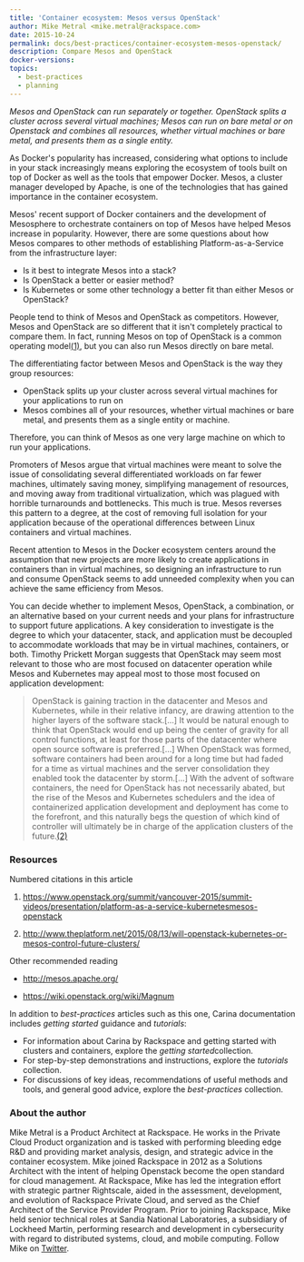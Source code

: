 ```yaml
---
title: 'Container ecosystem: Mesos versus OpenStack'
author: Mike Metral <mike.metral@rackspace.com>
date: 2015-10-24
permalink: docs/best-practices/container-ecosystem-mesos-openstack/
description: Compare Mesos and OpenStack
docker-versions:
topics:
  - best-practices
  - planning
---
```


*Mesos and OpenStack can run separately or together. OpenStack
splits a cluster across several virtual machines; Mesos can run on bare metal or on Openstack
and combines all resources, whether virtual machines or bare metal,
and presents them as a single entity.*

As Docker's popularity has increased, considering what options to include in your stack
increasingly means exploring the ecosystem of tools built on top of Docker as well as
the tools that empower Docker. Mesos, a cluster manager developed by Apache, is one of the
technologies that has gained importance in the container ecosystem.

Mesos' recent support of Docker containers and the development of
Mesosphere to orchestrate containers on top of Mesos have helped Mesos
increase in popularity. However, there
are some questions about how Mesos compares to other methods of
establishing Platform-as-a-Service from the infrastructure layer:

- Is it best to integrate Mesos into a stack?
- Is OpenStack a better or easier method?
- Is Kubernetes or some other technology a better fit than either Mesos or OpenStack?

People tend to think of Mesos and OpenStack as competitors.
However, Mesos and OpenStack are so different that it isn't completely practical to
compare them. In fact, running Mesos on top of OpenStack is a common operating
model[(1)](#resources), but you can also run Mesos directly on bare metal.

The differentiating factor between Mesos and OpenStack is the way they group resources:

- OpenStack splits up your cluster across several virtual machines for your applications to run on
- Mesos combines all of your resources, whether virtual machines or bare metal, and presents them as a single entity or machine.

Therefore, you can think of Mesos as one
very large machine on which to run your applications.

Promoters of Mesos argue that virtual machines were meant
to solve the issue of
consolidating several differentiated workloads on far fewer machines, ultimately saving money,
simplifying management of resources,
and moving away from traditional virtualization, which was plagued with
horrible turnarounds and bottlenecks. This much is true.
Mesos reverses this pattern to a degree, at the cost of removing full
isolation for your application because of the operational differences between Linux containers
and virtual machines.

Recent attention to Mesos in the Docker ecosystem centers
around the assumption that new projects are more likely to create applications in containers
than in virtual machines, so designing an infrastructure to run and consume OpenStack seems
to add unneeded complexity when you can achieve the same efficiency from Mesos.

You can decide whether to implement Mesos, OpenStack, a combination, or an alternative
based on your current needs and your plans for infrastructure to support future applications.
A key consideration to investigate is the degree to which your datacenter, stack, and
application must be decoupled to accommodate workloads that may be in virtual machines,
containers, or both. Timothy Prickett Morgan suggests that OpenStack may seem most relevant
to those who are most focused on datacenter operation while Mesos and Kubernetes may appeal
most to those most focused on application development:

>OpenStack is gaining traction in the datacenter and Mesos and Kubernetes, while in their relative
> infancy, are drawing attention to the higher layers of the software stack.\[...\]
> It would be natural enough to think that OpenStack would end up being the center of gravity
> for all control functions, at least for those parts of the datacenter where open source software
> is preferred.\[...\] When OpenStack was formed, software containers had been around for a
> long time but had faded for a time as virtual machines and the server consolidation they
> enabled took the datacenter by storm.\[...\] With the advent of software containers, the
> need for OpenStack has not necessarily abated, but the rise of the Mesos and Kubernetes
> schedulers and the idea of containerized application development and deployment has come
> to the forefront, and this naturally begs the question of which kind of controller will
> ultimately be in charge of the application clusters of the future.[(2)](#resources)

### Resources

Numbered citations in this article

1. <https://www.openstack.org/summit/vancouver-2015/summit-videos/presentation/platform-as-a-service-kubernetesmesos-openstack>

2. <http://www.theplatform.net/2015/08/13/will-openstack-kubernetes-or-mesos-control-future-clusters/>

Other recommended reading

- <http://mesos.apache.org/>

- <https://wiki.openstack.org/wiki/Magnum>

In addition to *best-practices* articles such as this one,
Carina documentation includes *getting started* guidance and *tutorials*:

* For information about Carina by Rackspace and getting started
  with clusters and containers, explore the *​getting started​* collection.
* For step-by-step demonstrations and instructions, explore the *tutorials* collection.
* For discussions of key ideas, recommendations of useful methods and tools, and
  general good advice, explore the *best-practices* collection.

### About the author

Mike Metral is a Product Architect at Rackspace. He works in the Private Cloud Product
organization and is tasked with performing bleeding edge R&D and providing market analysis,
design, and strategic advice in the container ecosystem. Mike joined Rackspace in 2012 as
a Solutions Architect with the intent of helping Openstack become the open standard for cloud
management. At Rackspace, Mike has led the integration effort with strategic partner
Rightscale, aided in the assessment, development, and evolution of Rackspace Private
Cloud, and served as the Chief Architect of the Service Provider Program. Prior to joining
Rackspace, Mike held senior technical roles at Sandia National Laboratories, a subsidiary
of Lockheed Martin, performing research and development in cybersecurity with regard to
distributed systems, cloud, and mobile computing. Follow Mike on [Twitter](https://twitter.com/mikemetral).
